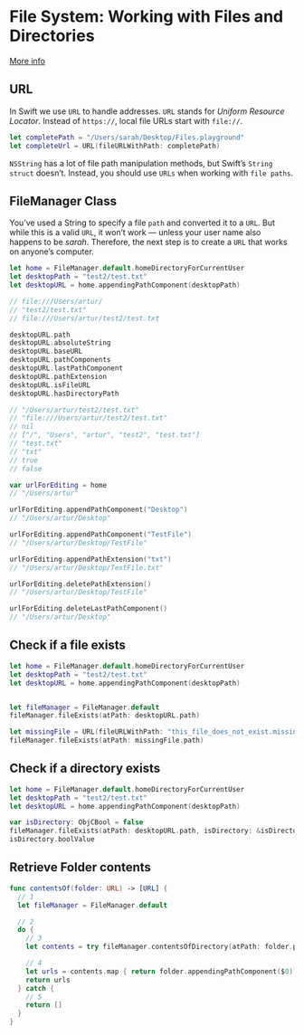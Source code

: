# File System: Working with Files and Directories

[More info]("https://www.raywenderlich.com/666-filemanager-class-tutorial-for-macos-getting-started-with-the-file-system")

## URL

In Swift we use `URL` to handle addresses. `URL` stands for *Uniform Resource Locator*. Instead of `https://`, local file URLs start with `file://`.

```Swift
let completePath = "/Users/sarah/Desktop/Files.playground"
let completeUrl = URL(fileURLWithPath: completePath)
```

`NSString` has a lot of file path manipulation methods, but Swift’s `String struct` doesn’t. Instead, you should use `URLs` when working with `file paths`.

## FileManager Class

You’ve used a String to specify a file `path` and converted it to a `URL`. But while this is a valid `URL`, it won’t work — unless your user name also happens to be *sarah*. Therefore, the next step is to create a `URL` that works on anyone’s computer.

```Swift
let home = FileManager.default.homeDirectoryForCurrentUser
let desktopPath = "test2/test.txt"
let desktopURL = home.appendingPathComponent(desktopPath)

// file:///Users/artur/
// "test2/test.txt"
// file:///Users/artur/test2/test.txt
```

```Swift
desktopURL.path
desktopURL.absoluteString
desktopURL.baseURL
desktopURL.pathComponents
desktopURL.lastPathComponent
desktopURL.pathExtension
desktopURL.isFileURL
desktopURL.hasDirectoryPath

// "/Users/artur/test2/test.txt"
// "file:///Users/artur/test2/test.txt"
// nil
// ["/", "Users", "artur", "test2", "test.txt"]
// "test.txt"
// "txt"
// true
// false
```

```swift
var urlForEditing = home
// "/Users/artur"

urlForEditing.appendPathComponent("Desktop")
// "/Users/artur/Desktop"

urlForEditing.appendPathComponent("TestFile")
// "/Users/artur/Desktop/TestFile"

urlForEditing.appendPathExtension("txt")
// "/Users/artur/Desktop/TestFile.txt"

urlForEditing.deletePathExtension()
// "/Users/artur/Desktop/TestFile"

urlForEditing.deleteLastPathComponent()
// "/Users/artur/Desktop"
```

## Check if a file exists

```swift
let home = FileManager.default.homeDirectoryForCurrentUser
let desktopPath = "test2/test.txt"
let desktopURL = home.appendingPathComponent(desktopPath)


let fileManager = FileManager.default
fileManager.fileExists(atPath: desktopURL.path)

let missingFile = URL(fileURLWithPath: "this_file_does_not_exist.missing")
fileManager.fileExists(atPath: missingFile.path)
```

## Check if a directory exists

```swift
let home = FileManager.default.homeDirectoryForCurrentUser
let desktopPath = "test2/test.txt"
let desktopURL = home.appendingPathComponent(desktopPath)

var isDirectory: ObjCBool = false
fileManager.fileExists(atPath: desktopURL.path, isDirectory: &isDirectory)
isDirectory.boolValue

```

## Retrieve Folder contents

```swift
func contentsOf(folder: URL) -> [URL] {
  // 1
  let fileManager = FileManager.default

  // 2
  do {
    // 3
    let contents = try fileManager.contentsOfDirectory(atPath: folder.path)

    // 4
    let urls = contents.map { return folder.appendingPathComponent($0) }
    return urls
  } catch {
    // 5
    return []
  }
}
```
